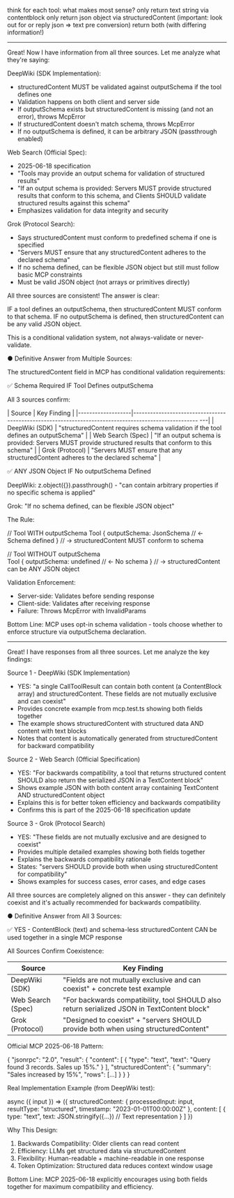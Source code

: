 think for each tool:
  what makes most sense?
    only return text string via contentblock
    only return json object via structuredContent (important: look out for or reply json => text pre conversion)
    return both (with differing information!)




---

 Great! Now I have information from all three sources. Let me analyze what they're saying:

  DeepWiki (SDK Implementation):
  - structuredContent MUST be validated against outputSchema if the tool defines one
  - Validation happens on both client and server side
  - If outputSchema exists but structuredContent is missing (and not an error), throws McpError
  - If structuredContent doesn't match schema, throws McpError
  - If no outputSchema is defined, it can be arbitrary JSON (passthrough enabled)

  Web Search (Official Spec):
  - 2025-06-18 specification 
  - "Tools may provide an output schema for validation of structured results"
  - "If an output schema is provided: Servers MUST provide structured results that conform to this schema, and Clients SHOULD 
  validate structured results against this schema"
  - Emphasizes validation for data integrity and security

  Grok (Protocol Search):
  - Says structuredContent must conform to predefined schema if one is specified
  - "Servers MUST ensure that any structuredContent adheres to the declared schema"
  - If no schema defined, can be flexible JSON object but still must follow basic MCP constraints
  - Must be valid JSON object (not arrays or primitives directly)

  All three sources are consistent! The answer is clear:

  IF a tool defines an outputSchema, then structuredContent MUST conform to that schema.
  IF no outputSchema is defined, then structuredContent can be any valid JSON object.

  This is a conditional validation system, not always-validate or never-validate.

● Definitive Answer from Multiple Sources:

  The structuredContent field in MCP has conditional validation requirements:

  ✅ Schema Required IF Tool Defines outputSchema

  All 3 sources confirm:

  | Source            | Key Finding
     |
  |-------------------|-----------------------------------------------------------------------------------------------------
  ---|
  | DeepWiki (SDK)    | "structuredContent requires schema validation if the tool defines an outputSchema"
     |
  | Web Search (Spec) | "If an output schema is provided: Servers MUST provide structured results that conform to this
  schema" |
  | Grok (Protocol)   | "Servers MUST ensure that any structuredContent adheres to the declared schema"
     |

  ✅ ANY JSON Object IF No outputSchema Defined

  DeepWiki: z.object({}).passthrough() - "can contain arbitrary properties if no specific schema is applied"

  Grok: "If no schema defined, can be flexible JSON object"

  The Rule:

  // Tool WITH outputSchema
  Tool {
    outputSchema: JsonSchema  // ← Schema defined
  }
  // → structuredContent MUST conform to schema

  // Tool WITHOUT outputSchema  
  Tool {
    outputSchema: undefined   // ← No schema
  }
  // → structuredContent can be ANY JSON object

  Validation Enforcement:

  - Server-side: Validates before sending response
  - Client-side: Validates after receiving response
  - Failure: Throws McpError with InvalidParams

  Bottom Line: MCP uses opt-in schema validation - tools choose whether to enforce structure via outputSchema declaration.

  --------------


  Great! I have responses from all three sources. Let me analyze the key findings:

  Source 1 - DeepWiki (SDK Implementation)

  - YES: "a single CallToolResult can contain both content (a ContentBlock array) and structuredContent. These fields are not 
  mutually exclusive and can coexist"
  - Provides concrete example from mcp.test.ts showing both fields together
  - The example shows structuredContent with structured data AND content with text blocks
  - Notes that content is automatically generated from structuredContent for backward compatibility

  Source 2 - Web Search (Official Specification)

  - YES: "For backwards compatibility, a tool that returns structured content SHOULD also return the serialized JSON in a 
  TextContent block"
  - Shows example JSON with both content array containing TextContent AND structuredContent object
  - Explains this is for better token efficiency and backwards compatibility
  - Confirms this is part of the 2025-06-18 specification update

  Source 3 - Grok (Protocol Search)

  - YES: "These fields are not mutually exclusive and are designed to coexist"
  - Provides multiple detailed examples showing both fields together
  - Explains the backwards compatibility rationale 
  - States: "servers SHOULD provide both when using structuredContent for compatibility"
  - Shows examples for success cases, error cases, and edge cases

  All three sources are completely aligned on this answer - they can definitely coexist and it's actually recommended for 
  backwards compatibility.

● Definitive Answer from All 3 Sources:

  ✅ YES - ContentBlock (text) and schema-less structuredContent CAN be used together in a single MCP response

  All Sources Confirm Coexistence:

  | Source            | Key Finding                                                                                 |
  |-------------------|---------------------------------------------------------------------------------------------|
  | DeepWiki (SDK)    | "Fields are not mutually exclusive and can coexist" + concrete test example                 |
  | Web Search (Spec) | "For backwards compatibility, tool SHOULD also return serialized JSON in TextContent block" |
  | Grok (Protocol)   | "Designed to coexist" + "servers SHOULD provide both when using structuredContent"          |

  Official MCP 2025-06-18 Pattern:

  {
    "jsonrpc": "2.0",
    "result": {
      "content": [
        {
          "type": "text",
          "text": "Query found 3 records. Sales up 15%."
        }
      ],
      "structuredContent": {
        "summary": "Sales increased by 15%",
        "rows": [...]
      }
    }
  }

  Real Implementation Example (from DeepWiki test):

  async ({ input }) => ({
    structuredContent: {
      processedInput: input,
      resultType: "structured",
      timestamp: "2023-01-01T00:00:00Z"
    },
    content: [
      {
        type: "text",
        text: JSON.stringify({...}) // Text representation
      }
    ]
  })

  Why This Design:

  1. Backwards Compatibility: Older clients can read content
  2. Efficiency: LLMs get structured data via structuredContent
  3. Flexibility: Human-readable + machine-readable in one response
  4. Token Optimization: Structured data reduces context window usage

  Bottom Line: MCP 2025-06-18 explicitly encourages using both fields together for maximum compatibility and efficiency.